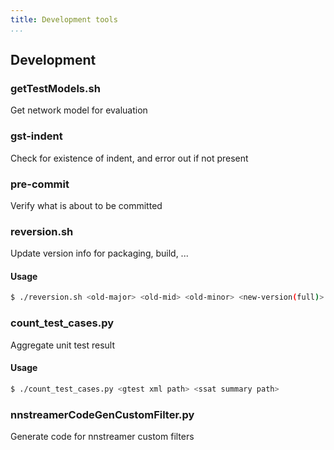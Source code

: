 ```yaml
---
title: Development tools
...
```


## Development 

### getTestModels.sh
Get network model for evaluation

### gst-indent
Check for existence of indent, and error out if not present

### pre-commit
Verify what is about to be committed

### reversion.sh
Update version info for packaging, build, ...

#### Usage

```bash
$ ./reversion.sh <old-major> <old-mid> <old-minor> <new-version(full)> <"Name <Email>">
```

### count_test_cases.py
Aggregate unit test result

#### Usage

```bash
$ ./count_test_cases.py <gtest xml path> <ssat summary path>
```

### nnstreamerCodeGenCustomFilter.py
Generate code for nnstreamer custom filters

